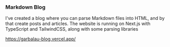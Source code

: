 ### Markdown Blog

I've created a blog where you can parse Markdown files into HTML, and by that create posts and articles. The website is running on Next.js with TypeScript and TailwindCSS, along with some parsing libraries

https://garbalau-blog.vercel.app/
